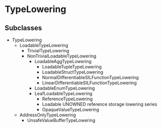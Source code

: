 # TypeLowering

## Subclasses

- TypeLowering
	- LoadableTypeLowering
		- TrivialTypeLowering
		- NonTrivialLoadableTypeLowering
			- LoadableAggTypeLowering
				- LoadableTupleTypeLowering
				- LoadableStructTypeLowering
				- NormalDifferentiableSILFunctionTypeLowering
				- LinearDifferentiableSILFunctionTypeLowering
			- LoadableEnumTypeLowering
			- LeafLoadableTypeLowering
				- ReferenceTypeLowering
				- Loadable UNOWNED reference storage lowering series
				- OpaqueValueTypeLowering
	- AddressOnlyTypeLowering
		- UnsafeValueBufferTypeLowering

